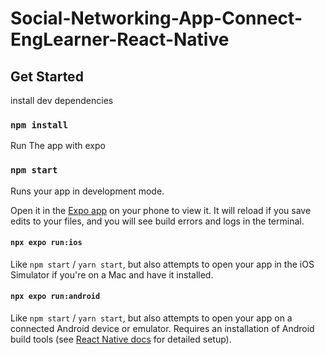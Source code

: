 # Social-Networking-App-Connect-EngLearner-React-Native

## Get Started

install dev dependencies

### `npm install`

Run The app with expo

### `npm start`

Runs your app in development mode.

Open it in the [Expo app](https://expo.io) on your phone to view it. It will reload if you save edits to your files, and you will see build errors and logs in the terminal.

#### `npx expo run:ios`

Like `npm start` / `yarn start`, but also attempts to open your app in the iOS Simulator if you're on a Mac and have it installed.

#### `npx expo run:android`

Like `npm start` / `yarn start`, but also attempts to open your app on a connected Android device or emulator. Requires an installation of Android build tools (see [React Native docs](https://facebook.github.io/react-native/docs/getting-started.html) for detailed setup).



